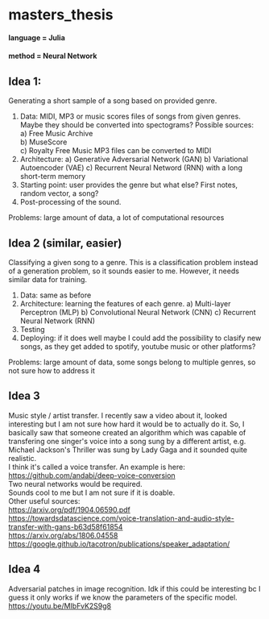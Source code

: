 # masters_thesis

#### **language** = Julia
#### **method** = Neural Network

## Idea 1:  
Generating a short sample of a song based on provided genre.  
1. Data: MIDI, MP3 or music scores files of songs from given genres. Maybe they should be converted into spectograms? Possible sources:  
    a) Free Music Archive  
    b) MuseScore  
    c) Royalty Free Music
MP3 files can be converted to MIDI
2. Architecture: 
    a) Generative Adversarial Network (GAN)
    b) Variational Autoencoder (VAE)
    c) Recurrent Neural Netword (RNN) with a long short-term memory
3. Starting point: user provides the genre but what else? First notes, random vector, a song?
4. Post-processing of the sound.

Problems: large amount of data, a lot of computational resources

## Idea 2 (similar, easier)
Classifying a given song to a genre. This is a classification problem instead of a generation problem, so it sounds easier to me. However, it needs similar data for training.
1. Data: same as before
2. Architecture: learning the features of each genre.
    a) Multi-layer Perceptron (MLP)
    b) Convolutional Neural Network (CNN)
    c) Recurrent Neural Network (RNN)
3. Testing
4. Deploying: if it does well maybe I could add the possibility to clasify new songs, as they get added to spotify, youtube music or other platforms?

Problems: large amount of data, some songs belong to multiple genres, so not sure how to address it

## Idea 3
Music style / artist transfer. I recently saw a video about it, looked interesting but I am not sure how hard it would be to actually do it. So, I basically saw that someone created an algorithm which was capable of transfering one singer's voice into a song sung by a different artist, e.g. Michael Jackson's Thriller was sung by Lady Gaga and it sounded quite realistic.  
I think it's called a voice transfer. An example is here:  
https://github.com/andabi/deep-voice-conversion  
Two neural networks would be required.  
Sounds cool to me but I am not sure if it is doable.  
Other useful sources:  
https://arxiv.org/pdf/1904.06590.pdf  
https://towardsdatascience.com/voice-translation-and-audio-style-transfer-with-gans-b63d58f61854  
https://arxiv.org/abs/1806.04558  
https://google.github.io/tacotron/publications/speaker_adaptation/  


## Idea 4
Adversarial patches in image recognition. 
Idk if this could be interesting bc I guess it only works if we know the parameters of the specific model.
https://youtu.be/MIbFvK2S9g8